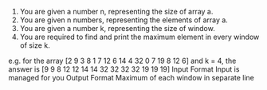 1. You are given a number n, representing the size of array a.
2. You are given n numbers, representing the elements of array a.
3. You are given a number k, representing the size of window.
4. You are required to find and print the maximum element in every window of size k.

e.g.
for the array [2 9 3 8 1 7 12 6 14 4 32 0 7 19 8 12 6] and k = 4, the answer is [9 9 8 12 12 14 14 32 32 32 32 19 19 19]
Input Format
Input is managed for you
Output Format
Maximum of each window in separate line
